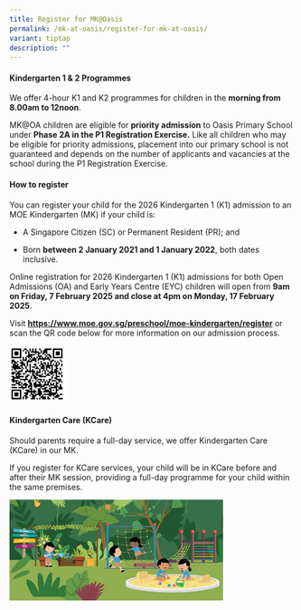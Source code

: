 ```yaml
---
title: Register for MK@Oasis
permalink: /mk-at-oasis/register-for-mk-at-oasis/
variant: tiptap
description: ""
---
```

<h4>Kindergarten 1 &amp; 2 Programmes</h4>
<p>We offer 4-hour K1 and K2 programmes for children in the <strong>morning from 8.00am to 12noon</strong>.</p>
<p>MK@OA children are eligible for <strong>priority admission</strong> to Oasis
Primary School under <strong>Phase 2A in the P1 Registration Exercise.</strong> Like
all children who may be eligible for priority admissions, placement into
our primary school is not guaranteed and depends on the number of applicants
and vacancies at the school during the P1 Registration Exercise.</p>
<h4>How to register</h4>
<p>You can register your child for the 2026 Kindergarten 1 (K1) admission
to an MOE Kindergarten (MK) if your child is:</p>
<ul data-tight="true" class="tight">
<li>
<p>A Singapore Citizen (SC) or Permanent Resident (PR); and</p>
</li>
<li>
<p>Born <strong>between 2 January 2021 and 1 January 2022</strong>, both dates
inclusive.</p>
</li>
</ul>
<p>Online registration for 2026 Kindergarten 1 (K1) admissions for both Open
Admissions (OA) and Early Years Centre (EYC) children will open from&nbsp;<strong>9am on Friday, 7 February 2025 and close at 4pm on Monday, 17 February 2025</strong>.</p>
<p>Visit <strong><a href="https://www.moe.gov.sg/preschool/moe-kindergarten/register" rel="noopener noreferrer nofollow" target="_blank">https://www.moe.gov.sg/preschool/moe-kindergarten/register</a></strong> or
scan the QR code below for more information on our admission process.</p>
<div class="isomer-image-wrapper">
<img style="width: 20%;" height="auto" width="100%" alt="" src="/images/Mkoasis/qrcode_register.png">
</div>
<h4>Kindergarten Care (KCare)</h4>
<p>Should parents require a full-day service, we offer Kindergarten Care
(KCare) in our MK.</p>
<p>If you register for KCare services, your child will be in KCare before
and after their MK session, providing a full-day programme for your child
within the same premises.</p>
<div class="isomer-image-wrapper">
<img style="width: 75%;" height="auto" width="100%" alt="" src="/images/Mkoasis/pic1.jpg">
</div>
<p></p>